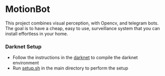 # MotionBot

This project combines visual perception, with Opencv, and telegram bots.
The goal is to have a cheap, easy to use, surveillance system that you can install effortless in your home.


### Darknet Setup
- Follow the instructions in the [darknet](https://pjreddie.com/darknet/install/) to compile the darknet environment
- Run  [setup.sh](./setup.sh) in the main directory to perform the setup
